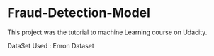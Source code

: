 # Fraud-Detection-Model

This project was the tutorial to machine Learning course on Udacity.

DataSet Used : Enron Dataset
